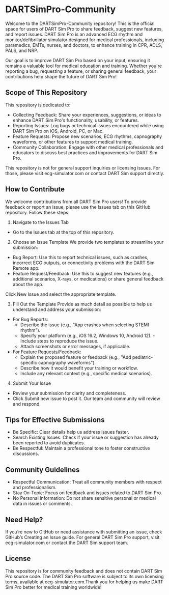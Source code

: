 # DARTSimPro-Community

Welcome to the DARTSimPro-Community repository! This is the official space for users of DART Sim Pro to share feedback, suggest new features, and report issues. DART Sim Pro is an advanced ECG rhythm and monitor/defibrillator simulator designed for medical professionals, including paramedics, EMTs, nurses, and doctors, to enhance training in CPR, ACLS, PALS, and NRP.

Our goal is to improve DART Sim Pro based on your input, ensuring it remains a valuable tool for medical education and training. Whether you're reporting a bug, requesting a feature, or sharing general feedback, your contributions help shape the future of DART Sim Pro!

## Scope of This Repository
This repository is dedicated to:
- Collecting Feedback: Share your experiences, suggestions, or ideas to enhance DART Sim Pro's functionality, usability, or features.
- Reporting Issues: Log bugs or technical issues encountered while using DART Sim Pro on iOS, Android, PC, or Mac.
- Feature Requests: Propose new scenarios, ECG rhythms, capnography waveforms, or other features to support medical training.
- Community Collaboration: Engage with other medical professionals and educators to discuss best practices and improvements for DART Sim Pro.

This repository is not for general support inquiries or licensing issues. For those, please visit ecg-simulator.com or contact DART Sim support directly.

## How to Contribute
We welcome contributions from all DART Sim Pro users! To provide feedback or report an issue, please use the Issues tab on this GitHub repository. Follow these steps:

1. Navigate to the Issues Tab
  - Go to the Issues tab at the top of this repository.

2. Choose an Issue Template
We provide two templates to streamline your submission:
  - Bug Report: Use this to report technical issues, such as crashes, incorrect ECG outputs, or connectivity problems with the DART Sim Remote app.
  - Feature Request/Feedback: Use this to suggest new features (e.g., additional scenarios, X-rays, or medications) or share general feedback about the app.

Click New Issue and select the appropriate template.

3. Fill Out the Template
Provide as much detail as possible to help us understand and address your submission:
  - For Bug Reports:
    - Describe the issue (e.g., "App crashes when selecting STEMI rhythm").
    - Specify your platform (e.g., iOS 16.2, Windows 10, Android 12).
    -Include steps to reproduce the issue.
    - Attach screenshots or error messages, if applicable.
  - For Feature Requests/Feedback:
    - Explain the proposed feature or feedback (e.g., "Add pediatric-specific capnography waveforms").
    - Describe how it would benefit your training or workflow.
    - Include any relevant context (e.g., specific medical scenarios).

4. Submit Your Issue
  - Review your submission for clarity and completeness.
  - Click Submit new issue to post it. Our team and community will review and respond.

## Tips for Effective Submissions
  - Be Specific: Clear details help us address issues faster.
  - Search Existing Issues: Check if your issue or suggestion has already been reported to avoid duplicates.
  - Be Respectful: Maintain a professional tone to foster constructive discussions.

## Community Guidelines
  - Respectful Communication: Treat all community members with respect and professionalism.
  - Stay On-Topic: Focus on feedback and issues related to DART Sim Pro.
  - No Personal Information: Do not share sensitive personal or medical data in issues or comments.

## Need Help?
If you’re new to GitHub or need assistance with submitting an issue, check GitHub’s Creating an Issue guide. For general DART Sim Pro support, visit ecg-simulator.com or contact the DART Sim support team.

## License
This repository is for community feedback and does not contain DART Sim Pro source code. The DART Sim Pro software is subject to its own licensing terms, available at ecg-simulator.com.Thank you for helping us make DART Sim Pro better for medical training worldwide!

